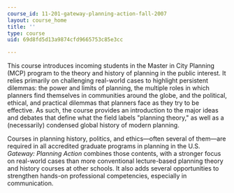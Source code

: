 ```yaml
---
course_id: 11-201-gateway-planning-action-fall-2007
layout: course_home
title: ''
type: course
uid: 69d8fd5d13a9874cfd9665753c85e3cc

---
```

This course introduces incoming students in the Master in City Planning (MCP) program to the theory and history of planning in the public interest. It relies primarily on challenging real-world cases to highlight persistent dilemmas: the power and limits of planning, the multiple roles in which planners find themselves in communities around the globe, and the political, ethical, and practical dilemmas that planners face as they try to be effective. As such, the course provides an introduction to the major ideas and debates that define what the field labels "planning theory," as well as a (necessarily) condensed global history of modern planning.

Courses in planning history, politics, and ethics—often several of them—are required in all accredited graduate programs in planning in the U.S. _Gateway: Planning Action_ combines those contents, with a stronger focus on real-world cases than more conventional lecture-based planning theory and history courses at other schools. It also adds several opportunities to strengthen hands-on professional competencies, especially in communication.
